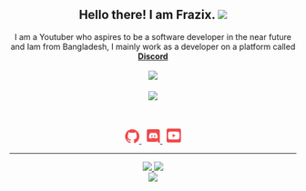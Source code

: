 <h2 align="center">
    Hello there! I am <strong>Frazix</strong>. <img src="https://raw.githubusercontent.com/MartinHeinz/MartinHeinz/master/wave.gif" width="30px">
</h2>
<p align="center">
    I am a Youtuber who aspires to be a software developer in the near future and Iam from Bangladesh, I mainly work as a developer on a platform called <strong> <a href="https://discord.com">Discord</a></strong>
<br>
<br>
<a href="https://github.com/Frazix12/">
        <img src="https://komarev.com/ghpvc/?username=Frazix12&color=red" />
  </a> 
<br>
<br>
<a href="https://discord.com/users/847030527822266378">
        <img src="https://lanyard-profile-readme.vercel.app/api/847030527822266378?idleMessage=%22May%20The%20Code%20Be%20With%20you%22&borderRadius=25px" />
    </a>
</p>
&nbsp;
<p align="center">
    <a href="https://github.com/Frazix12/">
        <img src="./assets/icons/other/github-solid.svg/" width="25px" />
    </a>
    &nbsp;
    <a href="https://discord.com/users/847030527822266378">
        <img src="./assets/icons/other/discord-solid.svg/" width="25px" />
    </a>
    &nbsp;
    <a href="https://www.youtube.com/c/CodeWithFrazix">
        <img src="./assets/icons/other/youtube-solid.svg/" width="25px" />
    </a>
    
</p>
<hr/>
<p align="center">
    <a href="https://github.com/Frazix12/">
        <img src="https://github-readme-streak-stats.herokuapp.com?user=Frazix12&hide_border=true&background=0D1117&currStreakLabel=FFFFFF&sideLabels=FFFFFF&currStreakNum=FFFFFF&dates=FFFFFF&sideNums=FFFFFF&fire=f04848&ring=f04848&stroke=FFFFFFFF" />
  </a> 
  <a href="https://github.com/Frazix12/">
        <img src="https://github-readme-stats.vercel.app/api?username=Frazix12&show_icons=true&theme=radical" />
  </a> 
<br>
<a href="https://github.com/Frazix12/">
        <img src="https://github-readme-stats.vercel.app/api/top-langs/?username=Frazix12&theme=radical&langs_count=8&layout=compact" />
  </a> 
</p>

